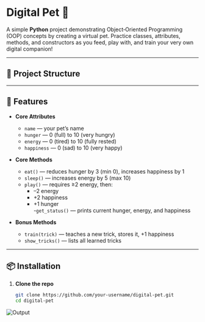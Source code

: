 # Digital Pet 🐶

A simple **Python** project demonstrating Object‑Oriented Programming (OOP) concepts by creating a virtual pet. Practice classes, attributes, methods, and constructors as you feed, play with, and train your very own digital companion!

---

## 📂 Project Structure
---

## 🚀 Features

- **Core Attributes**  
  - `name` — your pet’s name  
  - `hunger` — 0 (full) to 10 (very hungry)  
  - `energy` — 0 (tired) to 10 (fully rested)  
  - `happiness` — 0 (sad) to 10 (very happy)

- **Core Methods**  
  - `eat()` — reduces hunger by 3 (min 0), increases happiness by 1  
  - `sleep()` — increases energy by 5 (max 10)  
  - `play()` — requires ≥2 energy, then:
    - –2 energy  
    - +2 happiness  
    - +1 hunger  
    -`get_status()` — prints current hunger, energy, and happiness

- **Bonus Methods**  
  - `train(trick)` — teaches a new trick, stores it, +1 happiness  
  - `show_tricks()` — lists all learned tricks  

---

## 📦 Installation

1. **Clone the repo**  
   ```bash
   git clone https://github.com/your-username/digital-pet.git
   cd digital-pet
![Output](Output.png)
   
